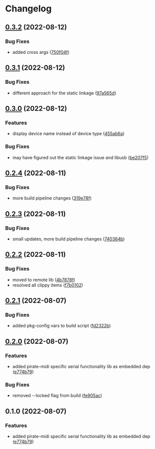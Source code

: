 # Changelog

## [0.3.2](https://github.com/beckler/ahoy/compare/v0.3.1...v0.3.2) (2022-08-12)


### Bug Fixes

* added cross args ([750f04f](https://github.com/beckler/ahoy/commit/750f04f1c5d1e148dc555d545327361dd5e6fee7))

## [0.3.1](https://github.com/beckler/ahoy/compare/v0.3.0...v0.3.1) (2022-08-12)


### Bug Fixes

* different approach for the static linkage ([97a565d](https://github.com/beckler/ahoy/commit/97a565d67fcec828fc874c0e0dc6e8420f482edb))

## [0.3.0](https://github.com/beckler/ahoy/compare/v0.2.4...v0.3.0) (2022-08-12)


### Features

* display device name instead of device type ([455ab6a](https://github.com/beckler/ahoy/commit/455ab6a000096c2e3190cfc3192bd6e151e9dfc3))


### Bug Fixes

* may have figured out the static linkage issue and libusb ([be207f5](https://github.com/beckler/ahoy/commit/be207f5f401624f981c6b8a9b47efa92f35890c5))

## [0.2.4](https://github.com/beckler/ahoy/compare/v0.2.3...v0.2.4) (2022-08-11)


### Bug Fixes

* more build pipeline changes ([319e78f](https://github.com/beckler/ahoy/commit/319e78f74460fd46bfe7ad0abc3270e5687219ed))

## [0.2.3](https://github.com/beckler/ahoy/compare/v0.2.2...v0.2.3) (2022-08-11)


### Bug Fixes

* small updates, more build pipeline changes ([740364b](https://github.com/beckler/ahoy/commit/740364b7615c256fafb7e70c2adf10232e9de296))

## [0.2.2](https://github.com/beckler/ahoy/compare/v0.2.1...v0.2.2) (2022-08-11)


### Bug Fixes

* moved to remote lib ([4b7878f](https://github.com/beckler/ahoy/commit/4b7878fe8b276c6aba2a58d7f31ea6e58c89ca61))
* resolved all clippy items ([f7b0102](https://github.com/beckler/ahoy/commit/f7b010219c12f732ef64ca8aa7ec3c8486eb9cd1))

## [0.2.1](https://github.com/beckler/ahoy/compare/v0.2.0...v0.2.1) (2022-08-07)


### Bug Fixes

* added pkg-config vars to build script ([fd2322b](https://github.com/beckler/ahoy/commit/fd2322b910422df51095cf565242bdfbdc426086))

## [0.2.0](https://github.com/beckler/ahoy/compare/v0.1.0...v0.2.0) (2022-08-07)


### Features

* added pirate-midi specific serial functionality lib as embedded dep ([e774b79](https://github.com/beckler/ahoy/commit/e774b79595ee296eb8937ed1b1c4ea5fb1dafd00))


### Bug Fixes

* removed --locked flag from build ([fe905ac](https://github.com/beckler/ahoy/commit/fe905acd2826ffc15332c3e83038d0579fb78618))

## 0.1.0 (2022-08-07)


### Features

* added pirate-midi specific serial functionality lib as embedded dep ([e774b79](https://github.com/beckler/ahoy/commit/e774b79595ee296eb8937ed1b1c4ea5fb1dafd00))
